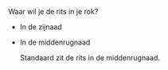 
Waar wil je de rits in je rok?

- In de zijnaad
- In de middenrugnaad
    
    Standaard zit de rits in de middenrugnaad.